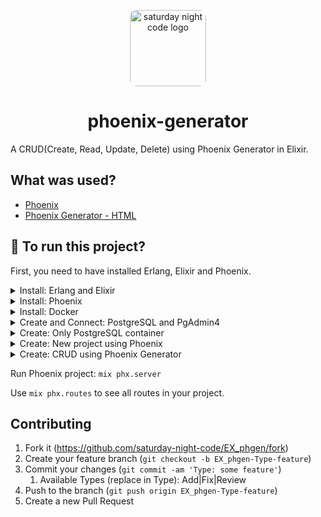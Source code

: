 <p align="center"><img src="https://avatars.githubusercontent.com/u/87999310" alt="saturday night code logo" width="122px" style="border-radius: 10px"/></p>

<h1 align="center">phoenix-generator</h1>

A CRUD(Create, Read, Update, Delete) using Phoenix Generator in Elixir.

## What was used?

- [Phoenix](https://phoenixframework.org/)
- [Phoenix Generator - HTML](https://hexdocs.pm/phoenix/Mix.Tasks.Phx.Gen.Html.html)

## :runner: To run this project?

First, you need to have installed Erlang, Elixir and Phoenix.

<details>
  <summary>Install: Erlang and Elixir</summary>

  For Debian/Ubuntu based system:

  1. Add Erlang repository: `wget https://packages.erlang-solutions.com/erlang-solutions_2.0_all.deb && sudo dpkg -i erlang-solutions_2.0_all.deb`
  2. `sudo apt-get update`
  3. Install Erlang: `sudo apt-get install esl-erlang` and `sudo apt install erlang`
  4. Install Elixir: `sudo apt-get install elixir`
  
  After installation, run: `elixir --version` to verify that it was correctly installed.
</details>

<details>
  <summary>Install: Phoenix</summary>

  For Debian/Ubuntu based system:

  1. Install: `mix archive.install hex phx_new 1.5.8`
  2. Accept all questions with "Y"
</details>

<details>
  <summary>Install: Docker</summary>

  For Debian/Ubuntu based system:

  1. `sudo apt update`
  2. Remove others installations: `sudo apt remove docker docker-engine docker.io`
  3. Install docker.io: `sudo apt install docker.io`

  To enable Docker in startup:

  1. `sudo systemctl start docker`
  2. `sudo systemctl enable docker`

  After installation, run: `docker version` to verify that it was correctly installed.

  **All docker commands must have `sudo` before;**
</details>

<details>
  <summary>Create and Connect: PostgreSQL and PgAdmin4</summary>

  1. Get pdAdmin4 docker image: `sudo docker pull dpage/pgadmin4`
  2. Create docker postgres network: `sudo docker network create --driver bridge postgres-network`
  3. Create and start a postgres docker container running with postgres-network: `sudo docker run --name postgres --network=postgres-network -e "POSTGRES_PASSWORD=postgres" -p 5432:5432 -d postgres`
  4. Create and start a pgadmin docker container running with postgres-network: `sudo docker run --name pgadmin --network=postgres-network -p 15432:80 -e "PGADMIN_DEFAULT_EMAIL=<your_email>" -e "PGADMIN_DEFAULT_PASSWORD=bpgadmin" -d dpage/pgadmin4`

  After installation, access in your Browser: [http://localhost:15432](http://localhost:15432) to view pgAdmin4 web interface.

  **To connect a new server in pgAdmin4 web interface**:
  
  ```json
    name = pgAdmin connection name
    comments = description about the connection

    connection/host-name = container name
    connection/port = 5432
    connection/username = postgres (default)
    connection/password = postgres container password
  ```
</details>

<details>
  <summary>Create: Only PostgreSQL container</summary>

  1. PostgreSQL docker image: `sudo docker run --name postgres -e POSTGRES_PASSWORD=postgres -p 5432:5432 -d postgres`

  **The authentication data for this database is**:

  ```json
    user: postgres,
    password: postgres
  ```
</details>

<details>
  <summary>Create: New project using Phoenix</summary>

  1. Create new Phoenix project: `mix phx.new projectName` and `cd projectName`
  2. Configure your database in config/dev.exs and run: `mix ecto.create`
</details>


<details>
  <summary>Create: CRUD using Phoenix Generator</summary>

  1. In project root folder, run: `mix phx.gen.html ContextName EntityName tableName attr1:attType attr2:attType`
  2. Run the migration: `mix ecto.migrate`
</details>

Run Phoenix project: `mix phx.server`

Use `mix phx.routes` to see all routes in your project.

## Contributing

1. Fork it (<https://github.com/saturday-night-code/EX_phgen/fork>)
2. Create your feature branch (`git checkout -b EX_phgen-Type-feature`)
3. Commit your changes (`git commit -am 'Type: some feature'`)
   1. Available Types (replace in Type): Add|Fix|Review
4. Push to the branch (`git push origin EX_phgen-Type-feature`)
5. Create a new Pull Request
